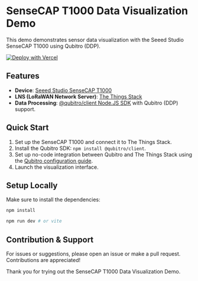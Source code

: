 # SenseCAP T1000 Data Visualization Demo

This demo demonstrates sensor data visualization with the Seeed Studio SenseCAP T1000 using Qubitro (DDP).

[![Deploy with Vercel](https://vercel.com/button)](https://vercel.com/new/clone?repository-url=https%3A%2F%2Fgithub.com%2Fvercel%2Fnext.js%2Ftree%2Fcanary%2Fexamples%2Fhello-world)

## Features

- **Device**: [Seeed Studio SenseCAP T1000](https://www.seeedstudio.com/)
- **LNS (LoRaWAN Network Server)**: [The Things Stack](https://www.thethingsnetwork.org/docs/lorawan/the-things-stack.html)
- **Data Processing**: [@qubitro/client Node.JS SDK](https://www.npmjs.com/package/@qubitro/client) with Qubitro (DDP) support.

## Quick Start

1. Set up the SenseCAP T1000 and connect it to The Things Stack.
2. Install the Qubitro SDK: `npm install @qubitro/client`.
3. Set up no-code integration between Qubitro and The Things Stack using the [Qubitro configuration guide](https://docs.qubitro.com/platform/lorawan/the_things_stack).
4. Launch the visualization interface.


## Setup Locally

Make sure to install the dependencies:

```bash
npm install

npm run dev # or vite
```

## Contribution & Support

For issues or suggestions, please open an issue or make a pull request. Contributions are appreciated!

Thank you for trying out the SenseCAP T1000 Data Visualization Demo.